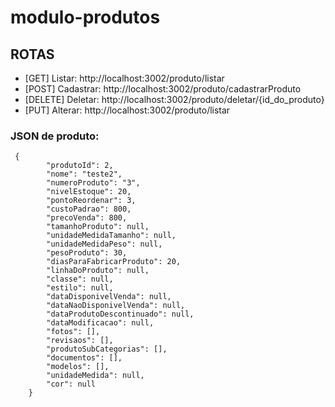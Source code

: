 # modulo-produtos

## ROTAS

- [GET]    Listar:    http://localhost:3002/produto/listar
- [POST]   Cadastrar: http://localhost:3002/produto/cadastrarProduto
- [DELETE] Deletar:   http://localhost:3002/produto/deletar/{id_do_produto}
- [PUT]    Alterar:   http://localhost:3002/produto/listar

### JSON de produto:
```
 {
        "produtoId": 2,
        "nome": "teste2",
        "numeroProduto": "3",
        "nivelEstoque": 20,
        "pontoReordenar": 3,
        "custoPadrao": 800,
        "precoVenda": 800,
        "tamanhoProduto": null,
        "unidadeMedidaTamanho": null,
        "unidadeMedidaPeso": null,
        "pesoProduto": 30,
        "diasParaFabricarProduto": 20,
        "linhaDoProduto": null,
        "classe": null,
        "estilo": null,
        "dataDisponivelVenda": null,
        "dataNaoDisponivelVenda": null,
        "dataProdutoDescontinuado": null,
        "dataModificacao": null,
        "fotos": [],
        "revisaos": [],
        "produtoSubCategorias": [],
        "documentos": [],
        "modelos": [],
        "unidadeMedida": null,
        "cor": null
    }
